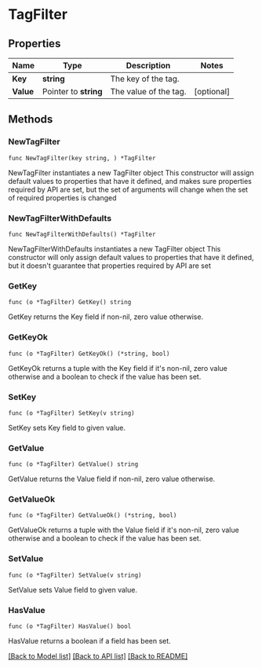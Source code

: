 # TagFilter

## Properties

Name | Type | Description | Notes
------------ | ------------- | ------------- | -------------
**Key** | **string** | The key of the tag. | 
**Value** | Pointer to **string** | The value of the tag. | [optional] 

## Methods

### NewTagFilter

`func NewTagFilter(key string, ) *TagFilter`

NewTagFilter instantiates a new TagFilter object
This constructor will assign default values to properties that have it defined,
and makes sure properties required by API are set, but the set of arguments
will change when the set of required properties is changed

### NewTagFilterWithDefaults

`func NewTagFilterWithDefaults() *TagFilter`

NewTagFilterWithDefaults instantiates a new TagFilter object
This constructor will only assign default values to properties that have it defined,
but it doesn't guarantee that properties required by API are set

### GetKey

`func (o *TagFilter) GetKey() string`

GetKey returns the Key field if non-nil, zero value otherwise.

### GetKeyOk

`func (o *TagFilter) GetKeyOk() (*string, bool)`

GetKeyOk returns a tuple with the Key field if it's non-nil, zero value otherwise
and a boolean to check if the value has been set.

### SetKey

`func (o *TagFilter) SetKey(v string)`

SetKey sets Key field to given value.


### GetValue

`func (o *TagFilter) GetValue() string`

GetValue returns the Value field if non-nil, zero value otherwise.

### GetValueOk

`func (o *TagFilter) GetValueOk() (*string, bool)`

GetValueOk returns a tuple with the Value field if it's non-nil, zero value otherwise
and a boolean to check if the value has been set.

### SetValue

`func (o *TagFilter) SetValue(v string)`

SetValue sets Value field to given value.

### HasValue

`func (o *TagFilter) HasValue() bool`

HasValue returns a boolean if a field has been set.


[[Back to Model list]](../README.md#documentation-for-models) [[Back to API list]](../README.md#documentation-for-api-endpoints) [[Back to README]](../README.md)


